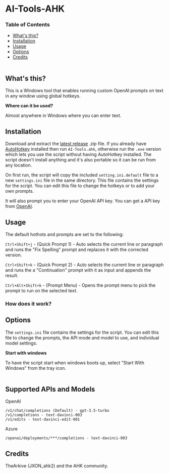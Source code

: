 # AI-Tools-AHK

<!-- <a href="url"><img src="http://i.imgur.com/xlONmxY.gif"></a><br></br> -->

### Table of Contents

- [What's this?](#whats-this)  
- [Installation](#installation)  
- [Usage](#usage)  
- [Options](#options)  
- [Credits](#credits)  
&nbsp;

## What's this?  

This is a Windows tool that enables running custom OpenAI prompts on text in any window using global hotkeys.

**Where can it be used?**  

Almost anywhere in Windows where you can enter text.
&nbsp;  


## Installation  

Download and extract the [latest release](https://github.com/ecornell/ai-tools-ahk/releases) .zip file. If you already have [AutoHotkey](https://www.autohotkey.com) installed then run `AI-Tools.ahk`, otherwise run the `.exe` version which lets you use the script without having AutoHotkey installed. The script doesn't install anything and it's also portable so it can be run from any location.  

On first run, the script will copy the included `setting.ini.default` file to a new `settings.ini` file in the same directory. This file contains the settings for the script. You can edit this file to change the hotkeys or to add your own prompts.

It will also prompt you to enter your OpenAI API key. You can get a API key from [OpenAI](https://platform.openai.com/).


## Usage

The default hothots and prompts are set to the following:

`Ctrl+Shift+j` - (Quick Prompt 1) - Auto selects the current line or paragraph and runs the "Fix Spelling" prompt and replaces it with the corrected version.

`Ctrl+Shift+k` - (Quick Prompt 2) - Auto selects the current line or paragraph and runs the a "Continuation" prompt with it as input and appends the result.

`Ctrl+Alt+Shift+k` - (Prompt Menu) - Opens the prompt menu to pick the prompt to run on the selected text.

### How does it work?



## Options

The `settings.ini` file contains the settings for the script. You can edit this file to change the prompts, the API mode and model to use, and individual model settings.


**Start with windows**  

To have the script start when windows boots up, select "Start With Windows" from the tray icon.  
&nbsp;


## Supported APIs and Models
OpenAI 

    /v1/chat/completions (Default) - gpt-3.5-turbo
    /v1/completions - text-davinci-003
    /v1/edits - text-davinci-edit-001

Azure 

    /openai/deployments/***/completions - text-davinci-003


## Credits

TheArkive (JXON_ahk2) and the AHK community.